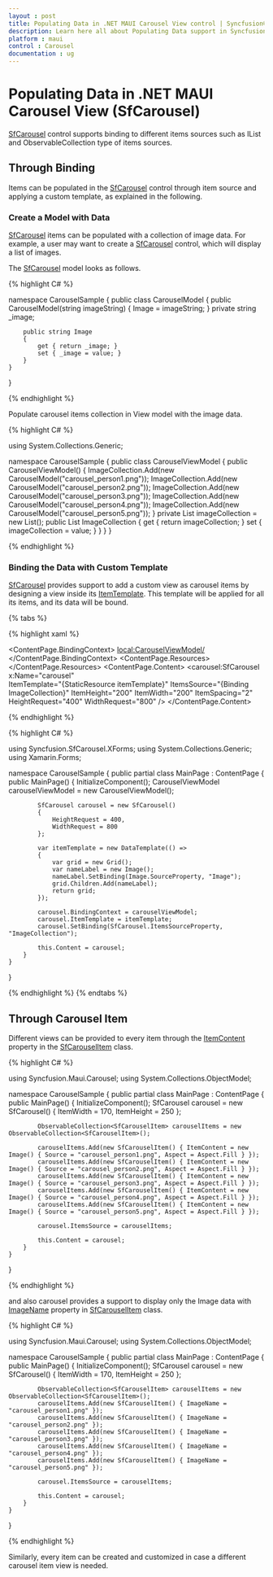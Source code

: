 ```yaml
---
layout : post
title: Populating Data in .NET MAUI Carousel View control | Syncfusion®
description: Learn here all about Populating Data support in Syncfusion® .NET MAUI Carousel View (SfCarousel) control and more.
platform : maui
control : Carousel
documentation : ug
---
```


# Populating Data in .NET MAUI Carousel View (SfCarousel)

[SfCarousel](https://help.syncfusion.com/cr/maui/Syncfusion.Maui.Carousel.SfCarousel.html) control supports binding to different items sources such as IList and ObservableCollection type of  items sources.

## Through Binding

Items can be populated in the [SfCarousel](https://help.syncfusion.com/cr/maui/Syncfusion.Maui.Carousel.SfCarousel.html) control through item source and applying a custom template, as explained in the following.

### Create a Model with Data

[SfCarousel](https://help.syncfusion.com/cr/maui/Syncfusion.Maui.Carousel.SfCarousel.html) items can be populated with a collection of image data. For example, a user may want to create a [SfCarousel](https://help.syncfusion.com/cr/maui/Syncfusion.Maui.Carousel.SfCarousel.html) control, which will display a list of images.

The [SfCarousel](https://help.syncfusion.com/cr/maui/Syncfusion.Maui.Carousel.SfCarousel.html) model looks as follows.

{% highlight C# %}

namespace CarouselSample
{
    public class CarouselModel
    {
        public CarouselModel(string imageString)
        {
            Image = imageString;
        }
        private string _image;

        public string Image
        {
            get { return _image; }
            set { _image = value; }
        }
    }
}

{% endhighlight %}

Populate carousel items collection in View model with the image data. 

{% highlight C# %}

using System.Collections.Generic;

namespace CarouselSample
{
    public class CarouselViewModel
    {
        public CarouselViewModel()
        {
            ImageCollection.Add(new CarouselModel("carousel_person1.png"));
            ImageCollection.Add(new CarouselModel("carousel_person2.png"));
            ImageCollection.Add(new CarouselModel("carousel_person3.png"));
            ImageCollection.Add(new CarouselModel("carousel_person4.png"));
            ImageCollection.Add(new CarouselModel("carousel_person5.png"));
        }
        private List<CarouselModel> imageCollection = new List<CarouselModel>();
        public List<CarouselModel> ImageCollection
        {
            get { return imageCollection; }
            set { imageCollection = value; }
        }
    }
}

{% endhighlight %}

### Binding the Data with Custom Template

[SfCarousel](https://help.syncfusion.com/cr/maui/Syncfusion.Maui.Carousel.SfCarousel.html) provides support to add a custom view as carousel items by designing a view inside its [ItemTemplate](https://help.syncfusion.com/cr/maui/Syncfusion.Maui.Carousel.SfCarousel.html#Syncfusion_Maui_Carousel_SfCarousel_ItemTemplate). This template will be applied for all its items, and its data will be bound.

{% tabs %}

{% highlight xaml %}

<?xml version="1.0" encoding="utf-8" ?>
<ContentPage xmlns="http://schemas.microsoft.com/dotnet/2021/maui"
             xmlns:x="http://schemas.microsoft.com/winfx/2009/xaml"
             xmlns:carousel="clr-namespace:Syncfusion.Maui.Carousel;assembly=Syncfusion.Maui.Carousel"
             xmlns:local="clr-namespace:CarouselSample"
             x:Class="CarouselSample.MainPage">
    <ContentPage.BindingContext>
        <local:CarouselViewModel/>
    </ContentPage.BindingContext>
    <ContentPage.Resources>
        <ResourceDictionary>
            <DataTemplate x:Key="itemTemplate">
                <Image Source="{Binding Image}" 
                       Aspect="AspectFit"/>
            </DataTemplate>
        </ResourceDictionary>
    </ContentPage.Resources>
    <ContentPage.Content>
        <carousel:SfCarousel x:Name="carousel"  
                             ItemTemplate="{StaticResource itemTemplate}" 
                             ItemsSource="{Binding ImageCollection}" 
                             ItemHeight="200"
                             ItemWidth="200"
                             ItemSpacing="2" 
                             HeightRequest="400" 
                             WidthRequest="800" />
    </ContentPage.Content>
</ContentPage>

{% endhighlight %}

{% highlight C# %}

using Syncfusion.SfCarousel.XForms;
using System.Collections.Generic;
using Xamarin.Forms;

namespace CarouselSample
{
    public partial class MainPage : ContentPage
    {
        public MainPage()
        {
            InitializeComponent();
            CarouselViewModel carouselViewModel = new CarouselViewModel();

            SfCarousel carousel = new SfCarousel()
            {
                HeightRequest = 400,
                WidthRequest = 800
            };

            var itemTemplate = new DataTemplate(() =>
            {
                var grid = new Grid();
                var nameLabel = new Image();
                nameLabel.SetBinding(Image.SourceProperty, "Image");
                grid.Children.Add(nameLabel);
                return grid;
            });

            carousel.BindingContext = carouselViewModel;
            carousel.ItemTemplate = itemTemplate;
            carousel.SetBinding(SfCarousel.ItemsSourceProperty, "ImageCollection");

            this.Content = carousel;
        }
    }
}

{% endhighlight %}
{% endtabs %}

## Through Carousel Item

Different views can be provided to every item through the [ItemContent](https://help.syncfusion.com/cr/maui/Syncfusion.Maui.Carousel.SfCarouselItem.html#Syncfusion_Maui_Carousel_SfCarouselItem_ItemContent) property in the [SfCarouselItem](https://help.syncfusion.com/cr/maui/Syncfusion.Maui.Carousel.SfCarouselItem.html) class.

{% highlight C# %}

using Syncfusion.Maui.Carousel;
using System.Collections.ObjectModel;

namespace CarouselSample
{
    public partial class MainPage : ContentPage
    {
        public MainPage()
        {
            InitializeComponent();
            SfCarousel carousel = new SfCarousel()
            {
                ItemWidth = 170,
                ItemHeight = 250
            };

            ObservableCollection<SfCarouselItem> carouselItems = new ObservableCollection<SfCarouselItem>();

            carouselItems.Add(new SfCarouselItem() { ItemContent = new Image() { Source = "carousel_person1.png", Aspect = Aspect.Fill } });
            carouselItems.Add(new SfCarouselItem() { ItemContent = new Image() { Source = "carousel_person2.png", Aspect = Aspect.Fill } });
            carouselItems.Add(new SfCarouselItem() { ItemContent = new Image() { Source = "carousel_person3.png", Aspect = Aspect.Fill } });
            carouselItems.Add(new SfCarouselItem() { ItemContent = new Image() { Source = "carousel_person4.png", Aspect = Aspect.Fill } });
            carouselItems.Add(new SfCarouselItem() { ItemContent = new Image() { Source = "carousel_person5.png", Aspect = Aspect.Fill } });

            carousel.ItemsSource = carouselItems;

            this.Content = carousel;
        }
    }
}

{% endhighlight %}

and also carousel provides a support to display only the Image data with [ImageName](https://help.syncfusion.com/cr/maui/Syncfusion.Maui.Carousel.SfCarouselItem.html#Syncfusion_Maui_Carousel_SfCarouselItem_ImageName) property in [SfCarouselItem](https://help.syncfusion.com/cr/maui/Syncfusion.Maui.Carousel.SfCarouselItem.html) class.

{% highlight C# %}

using Syncfusion.Maui.Carousel;
using System.Collections.ObjectModel;

namespace CarouselSample
{
    public partial class MainPage : ContentPage
    {
        public MainPage()
        {
            InitializeComponent();
            SfCarousel carousel = new SfCarousel()
            {
                ItemWidth = 170,
                ItemHeight = 250
            };

            ObservableCollection<SfCarouselItem> carouselItems = new ObservableCollection<SfCarouselItem>();
            carouselItems.Add(new SfCarouselItem() { ImageName = "carousel_person1.png" });
            carouselItems.Add(new SfCarouselItem() { ImageName = "carousel_person2.png" });
            carouselItems.Add(new SfCarouselItem() { ImageName = "carousel_person3.png" });
            carouselItems.Add(new SfCarouselItem() { ImageName = "carousel_person4.png" });
            carouselItems.Add(new SfCarouselItem() { ImageName = "carousel_person5.png" });

            carousel.ItemsSource = carouselItems;

            this.Content = carousel;
        }
    }
}

{% endhighlight %}


Similarly, every item can be created and customized in case a different carousel item view is needed.


